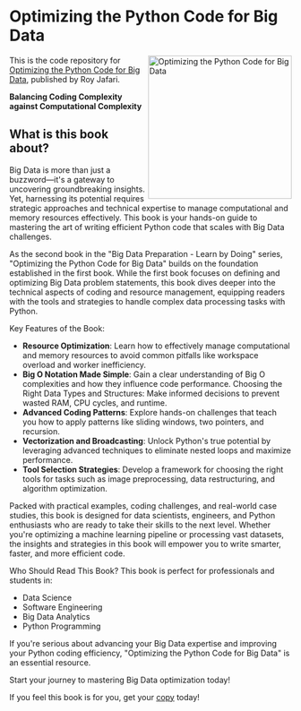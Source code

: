 # Optimizing the Python Code for Big Data

<a href="https://a.co/d/1G1spuf"><img src="https://m.media-amazon.com/images/I/71QlkOsJkXL._SY522_.jpg" alt="Optimizing the Python Code for Big Data" height="256px" align="right"></a>

This is the code repository for [Optimizing the Python Code for Big Data](https://a.co/d/1G1spuf), published by Roy Jafari. 

**Balancing Coding Complexity against Computational Complexity**

## What is this book about?

Big Data is more than just a buzzword—it's a gateway to uncovering groundbreaking insights. Yet, harnessing its potential requires strategic approaches and technical expertise to manage computational and memory resources effectively. This book is your hands-on guide to mastering the art of writing efficient Python code that scales with Big Data challenges.

As the second book in the "Big Data Preparation - Learn by Doing" series, "Optimizing the Python Code for Big Data" builds on the foundation established in the first book. While the first book focuses on defining and optimizing Big Data problem statements, this book dives deeper into the technical aspects of coding and resource management, equipping readers with the tools and strategies to handle complex data processing tasks with Python.

Key Features of the Book:
- **Resource Optimization**: Learn how to effectively manage computational and memory resources to avoid common pitfalls like workspace overload and worker inefficiency.
- **Big O Notation Made Simple**: Gain a clear understanding of Big O complexities and how they influence code performance.
Choosing the Right Data Types and Structures: Make informed decisions to prevent wasted RAM, CPU cycles, and runtime.
- **Advanced Coding Patterns**: Explore hands-on challenges that teach you how to apply patterns like sliding windows, two pointers, and recursion.
- **Vectorization and Broadcasting**: Unlock Python's true potential by leveraging advanced techniques to eliminate nested loops and maximize performance.
- **Tool Selection Strategies**: Develop a framework for choosing the right tools for tasks such as image preprocessing, data restructuring, and algorithm optimization.

Packed with practical examples, coding challenges, and real-world case studies, this book is designed for data scientists, engineers, and Python enthusiasts who are ready to take their skills to the next level. Whether you're optimizing a machine learning pipeline or processing vast datasets, the insights and strategies in this book will empower you to write smarter, faster, and more efficient code.

Who Should Read This Book?
This book is perfect for professionals and students in:

- Data Science
- Software Engineering
- Big Data Analytics
- Python Programming

If you're serious about advancing your Big Data expertise and improving your Python coding efficiency, "Optimizing the Python Code for Big Data" is an essential resource.

Start your journey to mastering Big Data optimization today!

If you feel this book is for you, get your [copy](https://a.co/d/1G1spuf) today!
